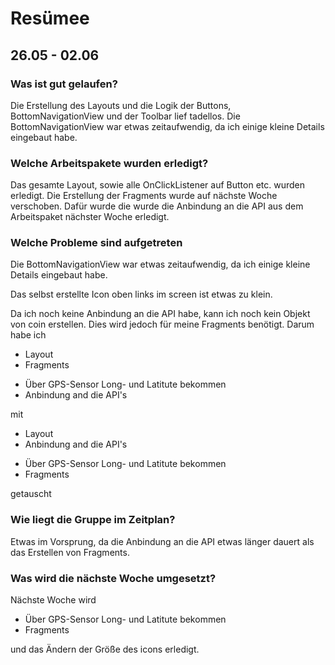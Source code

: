 # Resümee

## 26.05 - 02.06

### Was ist gut gelaufen?

Die Erstellung des Layouts und die Logik der Buttons, BottomNavigationView und der Toolbar lief tadellos. Die BottomNavigationView war etwas zeitaufwendig, da ich 
einige kleine Details eingebaut habe.

### Welche Arbeitspakete wurden erledigt?

Das gesamte Layout, sowie alle OnClickListener auf Button etc. wurden erledigt. Die Erstellung der Fragments wurde auf nächste Woche verschoben. Dafür wurde die
wurde die Anbindung an die API aus dem Arbeitspaket nächster Woche erledigt.

### Welche Probleme sind aufgetreten
Die BottomNavigationView war etwas zeitaufwendig, da ich einige kleine Details eingebaut habe.

Das selbst erstellte Icon oben links im screen ist etwas zu klein.

Da ich noch keine Anbindung an die API habe, kann ich noch kein Objekt von coin erstellen. Dies wird jedoch für meine Fragments benötigt. Darum habe ich
<ul><li>Layout</li><li>Fragments</li></ul> 
<ul><li>Über GPS-Sensor Long- und Latitute bekommen</li><li>Anbindung and die API's</li></ul>
mit 
<ul><li>Layout</li><li>Anbindung and die API's</li></ul> 
<ul><li>Über GPS-Sensor Long- und Latitute bekommen</li><li>Fragments</li></ul> 
getauscht

### Wie liegt die Gruppe im Zeitplan?

Etwas im Vorsprung, da die Anbindung an die API etwas länger dauert als das Erstellen von Fragments.

### Was wird die nächste Woche umgesetzt?

Nächste Woche wird 
<ul><li>Über GPS-Sensor Long- und Latitute bekommen</li><li>Fragments</li></ul>

und das Ändern der Größe des icons erledigt.
